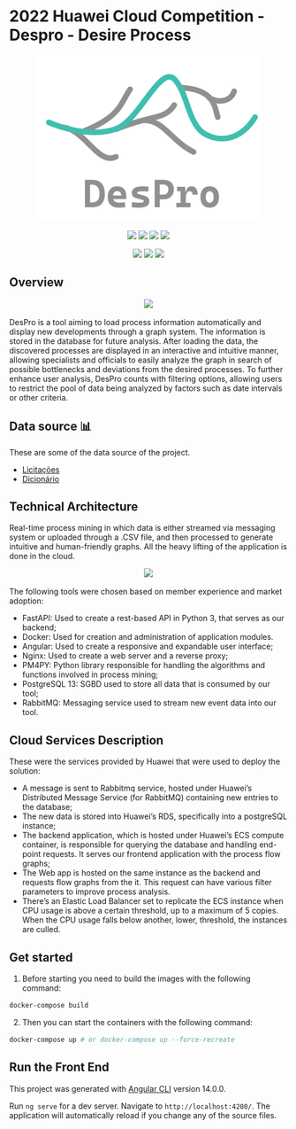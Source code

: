 # 2022 Huawei Cloud Competition - Despro - Desire Process

<p align="center">
  <img src="https://github.com/teOrienta/2022-Huawei-cloud/blob/main/frontend/src/assets/logo-cinza.png" />
</p>

<p align = "center">
  <img src="https://img.shields.io/badge/Python-3776AB?style=for-the-badge&logo=python&logoColor=white"/>
  <img src="https://img.shields.io/badge/Angular-DD0031?style=for-the-badge&logo=angular&logoColor=white"/>
  <img src="https://img.shields.io/badge/PostgreSQL-316192?style=for-the-badge&logo=postgresql&logoColor=white"/>
  <img src="https://img.shields.io/badge/rabbitmq-%23FF6600.svg?&style=for-the-badge&logo=rabbitmq&logoColor=white"/>
</p>
<p align = "center">
  <img src="https://img.shields.io/badge/FastAPI-005571?style=for-the-badge&logo=fastapi"/>
  <img src="https://img.shields.io/badge/docker-%230db7ed.svg?style=for-the-badge&logo=docker&logoColor=white"/>
  <img src="https://img.shields.io/badge/nginx-%23009639.svg?style=for-the-badge&logo=nginx&logoColor=white"/>
</p>

## Overview 

<p align="center">
  <img src="https://i.ibb.co/x5MfpL1/Gif-Demo.gif" />
</p>


DesPro is a tool aiming to load process information automatically and display new developments through a graph system. The information is stored in the database for future analysis. After loading the data, the discovered processes are displayed in an interactive and intuitive manner, allowing specialists and officials to easily analyze the graph in search of possible bottlenecks and deviations from the desired processes. To further enhance user analysis, DesPro counts with filtering options, allowing users to restrict the pool of data being analyzed by factors such as date intervals or other criteria.

## Data source 📊

These are some of the data source of the project.
- [Licitações](https://transparencia.gov.br/download-de-dados/licitacoes)
- [Dicionário](https://www.portaldatransparencia.gov.br/pagina-interna/603389-dicionario-de-dados-licitacoes)

## Technical Architecture

Real-time process mining in which data is either streamed via messaging system or uploaded through a .CSV file, and then processed to generate intuitive and human-friendly graphs. All the heavy lifting of the application is done in the cloud.

<p align="center">
  <img src="https://i.ibb.co/5vtw56B/arqui.png" />
</p>

The following tools were chosen based on member experience and market adoption:

* FastAPI: Used to create a rest-based API in Python 3, that serves as our backend;
* Docker: Used for creation and administration of application modules.
* Angular: Used to create a responsive and expandable user interface;
* Nginx: Used to create a web server and a reverse proxy;
* PM4PY: Python library responsible for handling the algorithms and functions involved in process mining;
* PostgreSQL 13: SGBD used to store all data that is consumed by our tool;
* RabbitMQ: Messaging service used to stream new event data into our tool.


## Cloud Services Description

These were the services provided by Huawei that were used to deploy the solution:
 
* A message is sent to Rabbitmq service, hosted under Huawei’s Distributed Message Service (for RabbitMQ) containing new entries to the database;
* The new data is stored into Huawei’s RDS, specifically into a postgreSQL instance;
* The backend application, which is hosted under Huawei’s ECS compute container, is responsible for querying the database and handling end-point requests. It serves our frontend application with the process flow graphs;
* The Web app is hosted on the same instance as the backend and requests flow graphs from the it. This request can have various filter parameters to improve process analysis.
* There’s an Elastic Load Balancer set to replicate the ECS instance when CPU usage is above a certain threshold, up to a maximum of 5 copies. When the CPU usage falls below another, lower, threshold, the instances are culled.


## Get started

1. Before starting you need to build the images with the following command:

```bash
docker-compose build
```

2. Then you can start the containers with the following command:

```bash
docker-compose up # or docker-compose up --force-recreate
```

## Run the Front End

This project was generated with [Angular CLI](https://github.com/angular/angular-cli) version 14.0.0.

Run `ng serve` for a dev server. Navigate to `http://localhost:4200/`. The application will automatically reload if you change any of the source files.

